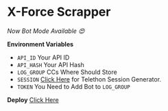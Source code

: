 # X-Force Scrapper

_Now Bot Mode Available 😍_

**Environment Variables**
- `API_ID` Your API ID
- `API_HASH` Your API Hash
- `LOG_GROUP` CCs Where Should Store
- `SESSION` [Click Here](https://replit.com/@PhantasmBoy/GenerateStringSession) for Telethon Session Generator.
- `TOKEN` You Need to Add Bot to `LOG_GROUP`

**Deploy**
[Click Here](https://heroku.com/deploy?template=https://github.com/PhantasmBoyscrapper)
